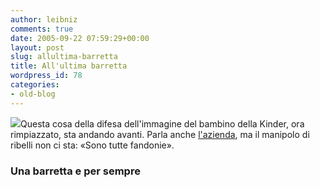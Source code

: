 ```yaml
---
author: leibniz
comments: true
date: 2005-09-22 07:59:29+00:00
layout: post
slug: allultima-barretta
title: All'ultima barretta
wordpress_id: 78
categories:
- old-blog
---
```


![](http://img161.imageshack.us/img161/4514/avissomortuario13we.jpg)Questa cosa della difesa dell'immagine del bambino della Kinder, ora
rimpiazzato, sta andando avanti. Parla anche [l'azienda](http://www.bambinokinder.splinder.com/post/5788079), ma il
manipolo di ribelli non ci sta: «Sono tutte fandonie».  



### Una barretta e per sempre

  
  
  

